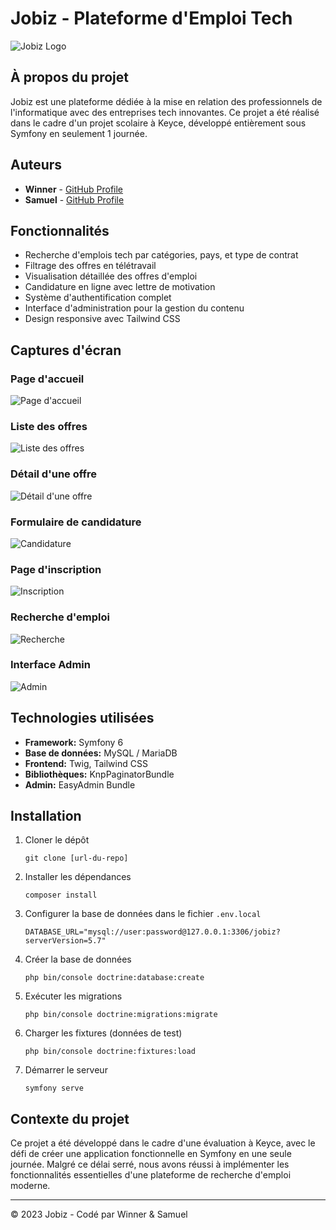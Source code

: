 # Jobiz - Plateforme d'Emploi Tech

![Jobiz Logo](![image](https://github.com/user-attachments/assets/7e09a85b-ad69-4d57-bd62-e3049654836b))

## À propos du projet

Jobiz est une plateforme dédiée à la mise en relation des professionnels de l'informatique avec des entreprises tech innovantes. Ce projet a été réalisé dans le cadre d'un projet scolaire à Keyce, développé entièrement sous Symfony en seulement 1 journée.

## Auteurs

- **Winner** - [GitHub Profile](https://github.com/winner-kw3/)
- **Samuel** - [GitHub Profile](https://github.com/samitochi04)

## Fonctionnalités

- Recherche d'emplois tech par catégories, pays, et type de contrat
- Filtrage des offres en télétravail
- Visualisation détaillée des offres d'emploi
- Candidature en ligne avec lettre de motivation
- Système d'authentification complet
- Interface d'administration pour la gestion du contenu
- Design responsive avec Tailwind CSS

## Captures d'écran

### Page d'accueil

![Page d'accueil](![image1](https://github.com/user-attachments/assets/31f12e3b-5cea-4e69-94ec-57da54216df6))

### Liste des offres

![Liste des offres](![image3](https://github.com/user-attachments/assets/6f8c5f2b-a3b7-467a-a02a-9576913a7694))


### Détail d'une offre

![Détail d'une offre](public/assets/jobiz/image3.png)

### Formulaire de candidature

![Candidature](public/assets/jobiz/image4.png)

### Page d'inscription

![Inscription](public/assets/jobiz/image5.png)

### Recherche d'emploi

![Recherche](public/assets/jobiz/image6.png)

### Interface Admin

![Admin](public/assets/jobiz/image7.png)

## Technologies utilisées

- **Framework:** Symfony 6
- **Base de données:** MySQL / MariaDB
- **Frontend:** Twig, Tailwind CSS
- **Bibliothèques:** KnpPaginatorBundle
- **Admin:** EasyAdmin Bundle

## Installation

1. Cloner le dépôt

   ```
   git clone [url-du-repo]
   ```

2. Installer les dépendances

   ```
   composer install
   ```

3. Configurer la base de données dans le fichier `.env.local`

   ```
   DATABASE_URL="mysql://user:password@127.0.0.1:3306/jobiz?serverVersion=5.7"
   ```

4. Créer la base de données

   ```
   php bin/console doctrine:database:create
   ```

5. Exécuter les migrations

   ```
   php bin/console doctrine:migrations:migrate
   ```

6. Charger les fixtures (données de test)

   ```
   php bin/console doctrine:fixtures:load
   ```

7. Démarrer le serveur
   ```
   symfony serve
   ```

## Contexte du projet

Ce projet a été développé dans le cadre d'une évaluation à Keyce, avec le défi de créer une application fonctionnelle en Symfony en une seule journée. Malgré ce délai serré, nous avons réussi à implémenter les fonctionnalités essentielles d'une plateforme de recherche d'emploi moderne.

---

© 2023 Jobiz - Codé par Winner & Samuel
